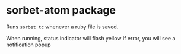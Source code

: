 # sorbet-atom package

Runs `sorbet tc` whenever a ruby file is saved.

When running, status indicator will flash yellow
If error, you will see a notification popup
